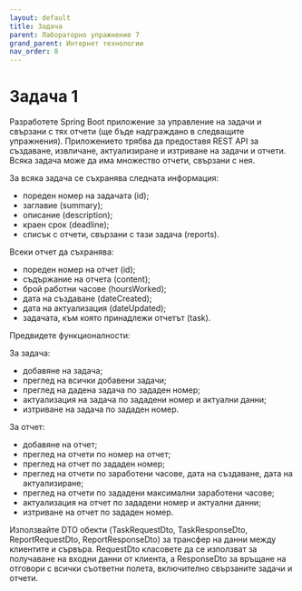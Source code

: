 ```yaml
---
layout: default
title: Задача
parent: Лабораторно упражнение 7
grand_parent: Интернет технологии
nav_order: 8
---
```

# Задача 1

Разработете Spring Boot приложение за управление на задачи и свързани с тях отчети (ще бъде надграждано в следващите упражнения). Приложението трябва да предоставя REST API за създаване, извличане, актуализиране и изтриване на задачи и отчети. Всяка задача може да има множество отчети, свързани с нея.

За всяка задача се съхранява следната информация:    
- пореден номер на задачата (id);
- заглавие (summary);
- описание (description);
- краен срок (deadline);
- списък с отчети, свързани с тази задача (reports).

Всеки отчет да съхранява:
- пореден номер на отчет (id);
- съдържание на отчета (content);
- брой работни часове (hoursWorked);
- дата на създаване (dateCreated);
- дата на актуализация (dateUpdated);
- задачата, към която принадлежи отчетът (task).

Предвидете функционалности:    

За задача:
- добавяне на задача;
- преглед на всички добавени задачи;
- преглед на дадена задача по зададен номер;
- актуализация на задача по зададени номер и актуални данни;
- изтриване на задача по зададен номер.

За отчет:
- добавяне на отчет;
- преглед на отчети по номер на отчет;
- преглед на отчет по зададен номер;
- преглед на отчети по заработени часове, дата на създаване, дата на актуализиране;
- преглед на отчети по зададени максимални заработени часове;
- актуализация на отчет по зададени номер и актуални данни;
- изтриване на отчет по зададен номер.

Използвайте DTO обекти (TaskRequestDto, TaskResponseDto, ReportRequestDto, ReportResponseDto) за трансфер на данни между клиентите и сървъра. RequestDto класовете да се използват за получаване на входни данни от клиента, а ResponseDto за връщане на отговори с всички съответни полета, включително свързаните задачи и отчети.
